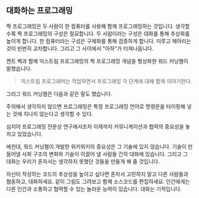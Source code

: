 ## 대화하는 프로그래밍
짝 프로그래밍은 두 사람이 한 컴퓨터를 사용해 함께 프로그래밍하는 것입니다. 생각할수록 짝 프로그래밍의 구성은 절묘합니다. 두 사람이라는 구성은 대화를 통해 추상화를 높이게 합니다.  한 컴퓨터라는 구성은 구체화를 통해 검증하게 합니다. 미루고 헤아리는 것이 빈번히 교차합니다. 그리고 그 사이에서 "아하"가 터져나옵니다.

켄트 벡과 함께 익스트림 프로그래밍의 짝 프로그래밍 개념을 형상화한 워드 커닝햄이 말했습니다.

>익스트림 프로그래머는 작업하면서 프로그래밍 각 단계에 대해 함께 이야기한다.

그리그 워드 커닝햄은 다음과 같은 말도 했습니다.

주의해서 생각하지 않으면 프로그래밍은 특정 프로그래밍 언어로 명령문을 타이핑해 넣는 것에 지나지 않는다고 생각할 수 있다.

심지어 프로그래밍 전문성 연구에서조차 이제까지 커뮤니케이션과 협력의 중요성을 놓치고 있었습니다.

에컨대, 워드 커닝햄이 개발한 위키위키의 중요성은 그 기술에 있지 않습니다. 기술이 만들어낼 사회 구조의 변화와 기술이 이끌어 낼 사람들 간의 대화에 있습니다. 그리고 그 대화는 우리가 혼자서는 생각하지 못했던 것들을 만들게 해 줄 것입니다.

자신이 작성하는 코드의 추상성을 높이고 싶다면 혼자서 고민하지 말고 다른 사람들과 협동하고, 대화하세요. 같이 그림도 그려보고 함께 소스코드를 편집하세요. 인간에게는 다른 인간과 소통하고 협력할 수 있는 놀라운 능력이 있습니다. 대화는 기적입니다.